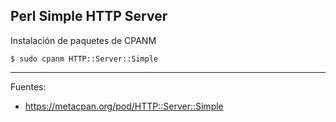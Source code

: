 ## Perl Simple HTTP Server

Instalación de paquetes de CPANM

    $ sudo cpanm HTTP::Server::Simple

---

Fuentes:

+ https://metacpan.org/pod/HTTP::Server::Simple
